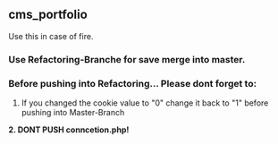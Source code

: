 ## cms_portfolio
Use this in case of fire.

### Use Refactoring-Branche for save merge into master.

### Before pushing into Refactoring... Please dont forget to:
1. If you changed the cookie value to "0" change it back to "1" before pushing into Master-Branch

**2. DONT PUSH conncetion.php!**
